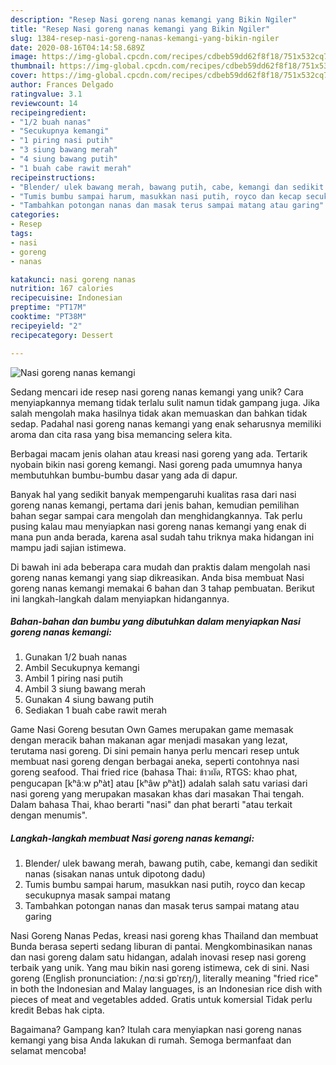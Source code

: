 ```yaml
---
description: "Resep Nasi goreng nanas kemangi yang Bikin Ngiler"
title: "Resep Nasi goreng nanas kemangi yang Bikin Ngiler"
slug: 1384-resep-nasi-goreng-nanas-kemangi-yang-bikin-ngiler
date: 2020-08-16T04:14:58.689Z
image: https://img-global.cpcdn.com/recipes/cdbeb59dd62f8f18/751x532cq70/nasi-goreng-nanas-kemangi-foto-resep-utama.jpg
thumbnail: https://img-global.cpcdn.com/recipes/cdbeb59dd62f8f18/751x532cq70/nasi-goreng-nanas-kemangi-foto-resep-utama.jpg
cover: https://img-global.cpcdn.com/recipes/cdbeb59dd62f8f18/751x532cq70/nasi-goreng-nanas-kemangi-foto-resep-utama.jpg
author: Frances Delgado
ratingvalue: 3.1
reviewcount: 14
recipeingredient:
- "1/2 buah nanas"
- "Secukupnya kemangi"
- "1 piring nasi putih"
- "3 siung bawang merah"
- "4 siung bawang putih"
- "1 buah cabe rawit merah"
recipeinstructions:
- "Blender/ ulek bawang merah, bawang putih, cabe, kemangi dan sedikit nanas (sisakan nanas untuk dipotong dadu)"
- "Tumis bumbu sampai harum, masukkan nasi putih, royco dan kecap secukupnya masak sampai matang"
- "Tambahkan potongan nanas dan masak terus sampai matang atau garing"
categories:
- Resep
tags:
- nasi
- goreng
- nanas

katakunci: nasi goreng nanas 
nutrition: 167 calories
recipecuisine: Indonesian
preptime: "PT17M"
cooktime: "PT38M"
recipeyield: "2"
recipecategory: Dessert

---
```



![Nasi goreng nanas kemangi](https://img-global.cpcdn.com/recipes/cdbeb59dd62f8f18/751x532cq70/nasi-goreng-nanas-kemangi-foto-resep-utama.jpg)

Sedang mencari ide resep nasi goreng nanas kemangi yang unik? Cara menyiapkannya memang tidak terlalu sulit namun tidak gampang juga. Jika salah mengolah maka hasilnya tidak akan memuaskan dan bahkan tidak sedap. Padahal nasi goreng nanas kemangi yang enak seharusnya memiliki aroma dan cita rasa yang bisa memancing selera kita.

Berbagai macam jenis olahan atau kreasi nasi goreng yang ada. Tertarik nyobain bikin nasi goreng kemangi. Nasi goreng pada umumnya hanya membutuhkan bumbu-bumbu dasar yang ada di dapur.

Banyak hal yang sedikit banyak mempengaruhi kualitas rasa dari nasi goreng nanas kemangi, pertama dari jenis bahan, kemudian pemilihan bahan segar sampai cara mengolah dan menghidangkannya. Tak perlu pusing kalau mau menyiapkan nasi goreng nanas kemangi yang enak di mana pun anda berada, karena asal sudah tahu triknya maka hidangan ini mampu jadi sajian istimewa.


Di bawah ini ada beberapa cara mudah dan praktis dalam mengolah nasi goreng nanas kemangi yang siap dikreasikan. Anda bisa membuat Nasi goreng nanas kemangi memakai 6 bahan dan 3 tahap pembuatan. Berikut ini langkah-langkah dalam menyiapkan hidangannya.

<!--inarticleads1-->

##### Bahan-bahan dan bumbu yang dibutuhkan dalam menyiapkan Nasi goreng nanas kemangi:

1. Gunakan 1/2 buah nanas
1. Ambil Secukupnya kemangi
1. Ambil 1 piring nasi putih
1. Ambil 3 siung bawang merah
1. Gunakan 4 siung bawang putih
1. Sediakan 1 buah cabe rawit merah


Game Nasi Goreng besutan Own Games merupakan game memasak dengan meracik bahan makanan agar menjadi masakan yang lezat, terutama nasi goreng. Di sini pemain hanya perlu mencari resep untuk membuat nasi goreng dengan berbagai aneka, seperti contohnya nasi goreng seafood. Thai fried rice (bahasa Thai: ข้าวผัด, RTGS: khao phat, pengucapan [kʰâːw pʰàt] atau [kʰâw pʰàt]) adalah salah satu variasi dari nasi goreng yang merupakan masakan khas dari masakan Thai tengah. Dalam bahasa Thai, khao berarti &#34;nasi&#34; dan phat berarti &#34;atau terkait dengan menumis&#34;. 

<!--inarticleads2-->

##### Langkah-langkah membuat Nasi goreng nanas kemangi:

1. Blender/ ulek bawang merah, bawang putih, cabe, kemangi dan sedikit nanas (sisakan nanas untuk dipotong dadu)
1. Tumis bumbu sampai harum, masukkan nasi putih, royco dan kecap secukupnya masak sampai matang
1. Tambahkan potongan nanas dan masak terus sampai matang atau garing


Nasi Goreng Nanas Pedas, kreasi nasi goreng khas Thailand dan membuat Bunda berasa seperti sedang liburan di pantai. Mengkombinasikan nanas dan nasi goreng dalam satu hidangan, adalah inovasi resep nasi goreng terbaik yang unik. Yang mau bikin nasi goreng istimewa, cek di sini. Nasi goreng (English pronunciation: /ˌnɑːsi ɡɒˈrɛŋ/), literally meaning &#34;fried rice&#34; in both the Indonesian and Malay languages, is an Indonesian rice dish with pieces of meat and vegetables added. Gratis untuk komersial Tidak perlu kredit Bebas hak cipta. 

Bagaimana? Gampang kan? Itulah cara menyiapkan nasi goreng nanas kemangi yang bisa Anda lakukan di rumah. Semoga bermanfaat dan selamat mencoba!
